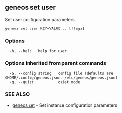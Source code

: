 ## geneos set user

Set user configuration parameters

```
geneos set user KEY=VALUE... [flags]
```

### Options

```
  -h, --help   help for user
```

### Options inherited from parent commands

```
  -G, --config string   config file (defaults are $HOME/.config/geneos.json, /etc/geneos/geneos.json)
  -q, --quiet           quiet mode
```

### SEE ALSO

* [geneos set](geneos_set.md)	 - Set instance configuration parameters

